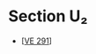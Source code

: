 # Section U₂

* [[VE 291]]

[//begin]: # "Autogenerated link references for markdown compatibility"
[VE 291]: <VE 291> "VE 291"
[//end]: # "Autogenerated link references"